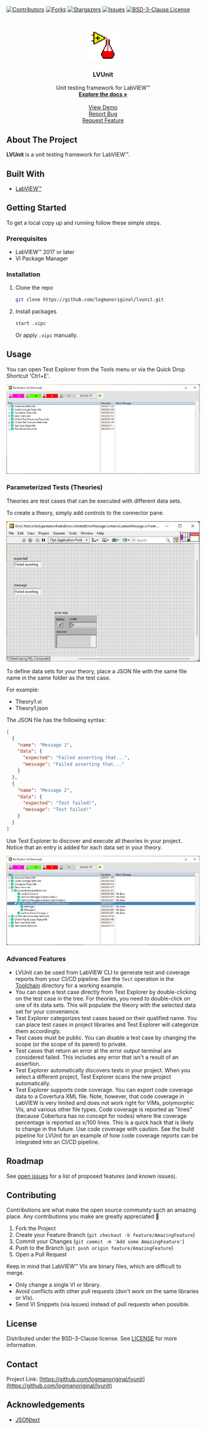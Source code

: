 [![Contributors][contributors-shield]][contributors-url]
[![Forks][forks-shield]][forks-url]
[![Stargazers][stars-shield]][stars-url]
[![Issues][issues-shield]][issues-url]
[![BSD-3-Clause License][license-shield]][license-url]

<!-- PROJECT LOGO -->
<br>
<p align="center">
  <a href="https://github.com/logmanoriginal/LVUnit">
    <img src=".github/images/logo.png" alt="Logo" width="80" height="80">
  </a>

  <h3 align="center">LVUnit</h3>

  <p align="center">
    Unit testing framework for LabVIEW&trade;
    <br>
    <a href="https://github.com/logmanoriginal/LVUnit"><strong>Explore the docs »</strong></a>
    <br>
    <br>
    <a href="https://github.com/logmanoriginal/LVUnit">View Demo</a>
    <br>
    <a href="https://github.com/logmanoriginal/LVUnit/issues">Report Bug</a>
    <br>
    <a href="https://github.com/logmanoriginal/LVUnit/issues">Request Feature</a>
  </p>
</p>

<!-- ABOUT THE PROJECT -->
## About The Project
**LVUnit** is a unit testing framework for LabVIEW&trade;.

## Built With
* [LabVIEW&trade;](https://ni.com/labview)

<!-- GETTING STARTED -->
## Getting Started
To get a local copy up and running follow these simple steps.

### Prerequisites
* LabVIEW&trade; 2017 or later
* VI Package Manager

### Installation
1. Clone the repo
    ```sh
    git clone https://github.com/logmanoriginal/lvunit.git
    ```
2. Install packages
    ```sh
    start .vipc
    ```
    Or apply `.vipc` manually.

<!-- USAGE EXAMPLES -->
## Usage

You can open Test Explorer from the Tools menu or via the Quick Drop Shortcut 'Ctrl+E'.

![Test Explorer](.github/images/test-explorer.png)

### Parameterized Tests (Theories)

Theories are test cases that can be executed with different data sets.

To create a theory, simply add controls to the connector pane.

![Theory](.github/images/theory.png)

To define data sets for your theory, place a JSON file with the same file name in the same folder as the test case.

For example:
* Theory1.vi
* Theory1.json

The JSON file has the following syntax:
```JSON
[
  {
    "name": "Message 1",
    "data": {
      "expected": "Failed asserting that...",
      "message": "Failed asserting that..."
    }
  },
  {
    "name": "Message 2",
    "data": {
      "expected": "Test failed!",
      "message": "Test failed!"
    }
  }
]
```

Use Test Explorer to discover and execute all theories in your project. Notice that an entry is added for each data set in your theory.

![Test Explorer](.github/images/test-explorer-theory.png)

### Advanced Features

* LVUnit can be used from LabVIEW CLI to generate test and coverage reports from your CI/CD pipeline. See the `Test` operation in the [Toolchain](Toolchain) directory for a working example.
* You can open a test case directly from Test Explorer by double-clicking on the test case in the tree. For theories, you need to double-click on one of its data sets. This will populate the theory with the selected data set for your convenience.
* Test Explorer categorizes test cases based on their qualified name. You can place test cases in project libraries and Test Explorer will categorize them accordingly.
* Test cases must be public. You can disable a test case by changing the scope (or the scope of its parent) to private.
* Test cases that return an error at the error output terminal are considered failed. This includes any error that isn't a result of an assertion.
* Test Explorer automatically discovers tests in your project. When you select a different project, Test Explorer scans the new project automatically.
* Test Explorer supports code coverage. You can export code coverage data to a Covertura XML file. Note, however, that code coverage in LabVIEW is very limited and does not work right for VIMs, polymorphic VIs, and various other file types. Code coverage is reported as "lines" (because Cobertura has no concept for nodes) where the coverage percentage is reported as x/100 lines. This is a quick hack that is likely to change in the future. Use code coverage with caution. See the build pipeline for LVUnit for an example of how code coverage reports can be integrated into an CI/CD pipeline.

<!-- ROADMAP -->
## Roadmap
See [open issues](https://github.com/logmanoriginal/lvunit/issues) for a list of proposed features (and known issues).

<!-- CONTRIBUTING -->
## Contributing
Contributions are what make the open source community such an amazing place. Any contributions you make are greatly appreciated :sparkling_heart:

1. Fork the Project
2. Create your Feature Branch (`git checkout -b feature/AmazingFeature`)
3. Commit your Changes (`git commit -m 'Add some AmazingFeature'`)
4. Push to the Branch (`git push origin feature/AmazingFeature`)
5. Open a Pull Request

Keep in mind that LabVIEW&trade; VIs are binary files, which are difficult to merge.
- Only change a single VI or library.
- Avoid conflicts with other pull requests (don't work on the same libraries or VIs).
- Send VI Snippets (via issues) instead of pull requests when possible.

<!-- LICENSE -->
## License
Distributed under the BSD-3-Clause license. See [LICENSE](LICENSE) for more information.

<!-- CONTACT -->
## Contact

Project Link: [https://github.com/logmanoriginal/lvunit](https://github.com/logmanoriginal/lvunit)

<!-- ACKNOWLEDGEMENTS -->
## Acknowledgements
* [JSONtext](https://bitbucket.org/drjdpowell/jsontext)

<!-- MARKDOWN LINKS & IMAGES -->
<!-- https://www.markdownguide.org/basic-syntax/#reference-style-links -->
[contributors-shield]: https://img.shields.io/github/contributors/logmanoriginal/LVUnit?style=for-the-badge
[contributors-url]: https://github.com/logmanoriginal/LVUnit/graphs/contributors
[forks-shield]: https://img.shields.io/github/forks/logmanoriginal/LVUnit?style=for-the-badge
[forks-url]: https://github.com/logmanoriginal/LVUnit/network/members
[stars-shield]: https://img.shields.io/github/stars/logmanoriginal/LVUnit?style=for-the-badge
[stars-url]: https://github.com/logmanoriginal/LVUnit/stargazers
[issues-shield]: https://img.shields.io/github/issues/logmanoriginal/LVUnit?style=for-the-badge
[issues-url]: https://github.com/logmanoriginal/LVUnit/issues
[license-shield]: https://img.shields.io/github/license/logmanoriginal/LVUnit?style=for-the-badge
[license-url]: https://github.com/logmanoriginal/LVUnit/blob/master/LICENSE.txt

